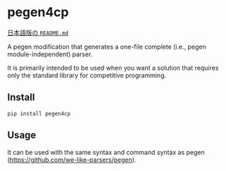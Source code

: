 # pegen4cp

[日本語版の `README.md`](https://github.com/nahco314/pegen4cp/blob/master/README.ja.md)

A pegen modification that generates a one-file complete (i.e., pegen module-independent) parser.

It is primarily intended to be used when you want a solution that requires only the standard library for competitive programming.

## Install

```commandline
pip install pegen4cp
```

## Usage

It can be used with the same syntax and command syntax as pegen (https://github.com/we-like-parsers/pegen).

